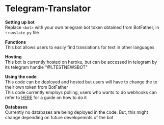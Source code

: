 # Telegram-Translator
**Setting up bot**\
Replace `<bot>` with your own telegram bot token obtained from BotFather, in `translate.py` file

**Functions**\
This bot allows users to easily find translations for text in other languages

**Hosting**\
This bot is currently hosted on heroku, but can be accessed in telegram by its telegram handle "@LTESTNEWSBOT"

**Using the code**\
This code can be deployed and hosted but users will have to change the <token> to their own token from BotFather\
This code currently employs polling, users who wants to do webhooks can refer to [HERE](https://github.com/python-telegram-bot/python-telegram-bot/wiki/Webhooks) for a guide on how to do it
  
**Databases**\
Currently no databases are being deployed in the code. But, this might change depending on future developemnts of the bot
